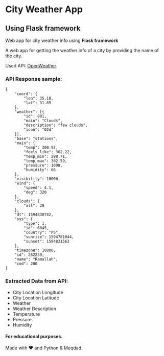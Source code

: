 # City Weather App

## Using Flask framework

Web app for city weather info using **Flask framework**

A web app for getting the weather info of a city by providing the name of the city.

Used API: [OpenWeather](https://openweathermap.org/).

### API Response sample:

```
{
	"coord": {
		"lon": 35.18,
		"lat": 31.89
	},
	"weather": [{
		"id": 801,
		"main": "Clouds",
		"description": "few clouds",
		"icon": "02d"
	}],
	"base": "stations",
	"main": {
		"temp": 300.97,
		"feels_like": 302.22,
		"temp_min": 298.71,
		"temp_max": 302.59,
		"pressure": 1008,
		"humidity": 66
	},
	"visibility": 10000,
	"wind": {
		"speed": 4.1,
		"deg": 320
	},
	"clouds": {
		"all": 20
	},
	"dt": 1594830742,
	"sys": {
		"type": 1,
		"id": 6845,
		"country": "PS",
		"sunrise": 1594781044,
		"sunset": 1594831563
	},
	"timezone": 10800,
	"id": 282239,
	"name": "Ramallah",
	"cod": 200
}
```

### Extracted Data from API:

- City Location Longitude
- City Location Latitude
- Weather
- Weather Description
- Temperature
- Pressure
- Humidity

#### For educational purposes.

Made with ❤️ and Python & Meqdad.
